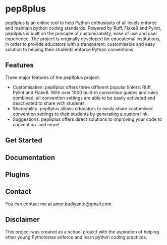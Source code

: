 # pep8plus
pep8plus is an online tool to help Python enthusiasts of all levels enforce and maintain python coding standards. Powered by Ruff, Flake8 and Pylint, pep8plus is built on the principle of customisability, ease of use and user experience. The project is originally developed for educational institutions, in order to provide educators with a transparent, customisable and easy solution to helping their students enforce Python conventions. 

## Features

Three major features of the pep8plus project: 

- Customisation:
pep8plus offers three different popular linters: Ruff, Pylint and Flake8. With over 1000 built-in convention guides and rules combined, all convention settings are able to be easily activated and deactivated to share with students.
- Shareability:
pep8plus allows educators to easily share customised convention settings to their students by generating a custom link.
- Suggestions:
pep8plus offers direct solutions to improving your code to convention.
and more!

## Get Started

## Documentation

## Plugins

## Contact
You can contact me at [amor.budiyanto@gmail.com](mailto:amor.budiyanto@gmail.com).

## Disclaimer
This project was created as a school project with the aspiration of helping other young Pythonistas enforce and learn python coding practices.

